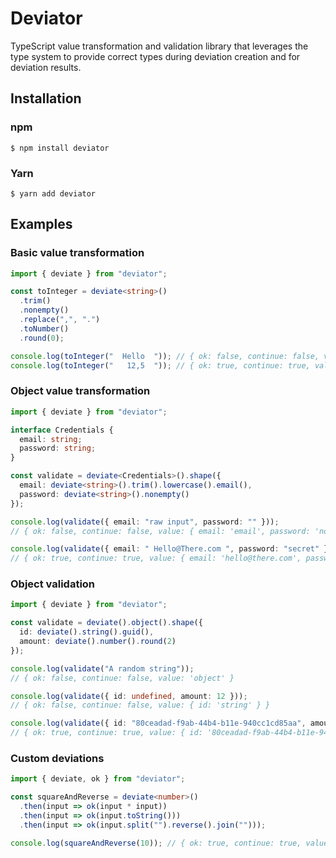 # Deviator

TypeScript value transformation and validation library that leverages the type system to provide correct types during deviation creation and for deviation results.

## Installation

### npm

```
$ npm install deviator
```

### Yarn

```
$ yarn add deviator
```

## Examples

### Basic value transformation

```typescript
import { deviate } from "deviator";

const toInteger = deviate<string>()
  .trim()
  .nonempty()
  .replace(",", ".")
  .toNumber()
  .round(0);

console.log(toInteger("  Hello  ")); // { ok: false, continue: false, value: 'toNumber' }
console.log(toInteger("   12,5  ")); // { ok: true, continue: true, value: 13 }
```

### Object value transformation

```typescript
import { deviate } from "deviator";

interface Credentials {
  email: string;
  password: string;
}

const validate = deviate<Credentials>().shape({
  email: deviate<string>().trim().lowercase().email(),
  password: deviate<string>().nonempty()
});

console.log(validate({ email: "raw input", password: "" }));
// { ok: false, continue: false, value: { email: 'email', password: 'nonempty' } }

console.log(validate({ email: " Hello@There.com ", password: "secret" }));
// { ok: true, continue: true, value: { email: 'hello@there.com', password: 'secret' } }
```

### Object validation

```typescript
import { deviate } from "deviator";

const validate = deviate().object().shape({
  id: deviate().string().guid(),
  amount: deviate().number().round(2)
});

console.log(validate("A random string"));
// { ok: false, continue: false, value: 'object' }

console.log(validate({ id: undefined, amount: 12 }));
// { ok: false, continue: false, value: { id: 'string' } }

console.log(validate({ id: "80ceadad-f9ab-44b4-b11e-940cc1cd85aa", amount: 20 }));
// { ok: true, continue: true, value: { id: '80ceadad-f9ab-44b4-b11e-940cc1cd85aa', amount: 20 } }
```

### Custom deviations

```typescript
import { deviate, ok } from "deviator";

const squareAndReverse = deviate<number>()
  .then(input => ok(input * input))
  .then(input => ok(input.toString()))
  .then(input => ok(input.split("").reverse().join("")));

console.log(squareAndReverse(10)); // { ok: true, continue: true, value: '001' }
```
